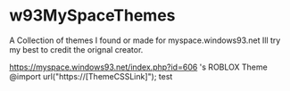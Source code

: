 # w93MySpaceThemes
A Collection of themes I found or made for myspace.windows93.net
Ill try my best to credit the orignal creator.



https://myspace.windows93.net/index.php?id=606 's ROBLOX Theme
    @import url("https://[ThemeCSSLink]");
test
